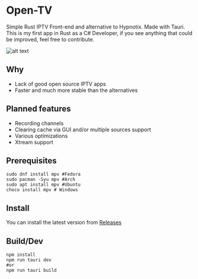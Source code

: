 # Open-TV

Simple Rust IPTV Front-end and alternative to Hypnotix. Made with Tauri.
This is my first app in Rust as a C# Developer, if you see anything that could
be improved, feel free to contribute.

![alt text](https://github.com/Fredolx/open-tv/blob/main/demo.png)

## Why

- Lack of good open source IPTV apps
- Faster and much more stable than the alternatives

## Planned features

- Recording channels
- Clearing cache via GUI and/or multiple sources support
- Various optimizations
- Xtream support

## Prerequisites
```
sudo dnf install mpv #Fedora
sudo pacman -Syu mpv #Arch
sudo apt install mpv #Ubuntu
choco install mpv # Windows
```
## Install
You can install the latest version from [Releases](https://github.com/Fredolx/open-tv/releases/)

## Build/Dev

```
npm install
npm run tauri dev 
#or
npm run tauri build
```






